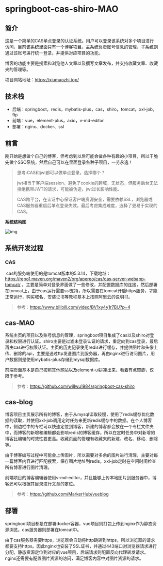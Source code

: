 # springboot-cas-shiro-MAO

## 简介

​		这是一个简单的CAS单点登录的认证系统。用户可以登录该系统对多个项目进行访问，目前该系统里面只有一个博客项目。主系统负责账号信息的管理，子系统则通过该账号进行统一登录，并提供对应项目的功能。

​		博客的功能主要是搜索和浏览他人文章以及撰写文章发布，并支持收藏文章、收藏夹的管理等。

项目网站地址：https://xiumaozhi.top/

## 技术栈

* 后端：springboot，redis，mybatis-plus，cas，shiro，tomcat，xxl-job，ftp
* 前端：vue，element-plus，axio，v-md-editor
* 部署：nginx、docker、ssl

## 前言

​		刚开始是想做个自己的博客，但考虑到以后可能会做各种有趣的小项目，所以干脆先做个SSO系统，然后自己可以在里面登录各种子项目，一劳永逸！

>  思考:CAS和jwt都可以做单点登录，选择哪个？
>
>  jwt相当于客户端session，避免了cookie的跨域，无状态，但服务后台无法拒绝携带JWT的请求，可能被伪造，jwt过长影响性能。
>
>  CAS跨平台，在认证中心保证客户端资源安全，需要依赖SSL，浏览器或CAS服务器重启后单点登录失效。最后考虑集成难度，选择了更易于实现的CAS。

**系统结构图**

![img](https://xiumaozhi.top:9090/image-20220111003256167.png)

## 系统开发过程

### CAS

​		cas的服务端使用的是tomcat版本的5.3.14，下载地址：https://repo1.maven.org/maven2/org/apereo/cas/cas-server-webapp-tomcat/ 。主要是简单对登录界面做了一些修改，并配置数据库的连接，然后部署在tomcat上，由于cas运行需要ssl支持，所以需要在tomcat开启https服务，才能正常运行，购买域名、安装证书等教程基本上按照阿里云的说明书。

> 参考：https://www.bilibili.com/video/BV1xy4y1r7BU?p=4

## cas-MAO

​		系统主页的项目以及账号信息的管理，springboot项目集成了cas以及shiro对登录和权限进行认证。shiro主要是过滤未登录认证的请求，重定向到cas登录，最后再由cas进行权限认证。主页的历史记录使用redis进行缓存，并提供图片和头像上传、删除的api，主要是通过ftp发送图片到服务器，再由nginx进行访问图片，用户数据则是使用mybatis-plus存储到mysql数据库。

​		前端页面基本是自己按照其他网站以及element-ui拼凑出来，看着有点蹩脚，仅限于参考。

>  参考：https://github.com/willwu1984/springboot-cas-shiro

## cas-blog

​		博客项目主页展示所有的博客，由于从mysql读取较慢，使用了redis缓存优化数据的读取，并使用xxl-job调用定时任务来更新redis缓存中的数据。在个人博客中，侧边栏中的专栏可以快速定位到博客，新建的博客都会放在一个专栏文件夹中，而博客的新增和编辑都会影响redis的博客缓存，所以在定时任务中对新增的博客比编辑的时效性要更高。收藏页面的管理有收藏夹的新建、改名、移动、删除等。

​		由于博客编写过程中可能会上传图片，所以需要对多余的图片进行清理，主要对每一篇博客内容进行匹配搜索，保存图片地址到redis，xxl-job定时在空闲时间检查所有博客进行图片清理。

​		前端项目的博客编辑器使用v-md-editor，并且能够上传本地图片到服务器中，博客还可以根据其目录进行文章的定位。

>  参考：https://github.com/MarkerHub/vueblog

## 部署

​		springboot项目都是在部署docker容器，vue项目则打包上传到nginx作为静态资源浏览，cas服务器则部署在tomcat中。

​		由于cas服务器需要https，浏览器会自动将http跳转到https，所以浏览器的请求都要支持https。因此nginx也安装了SSL证书，并通过443端口对浏览器请求进行分配，静态资源定位到对应的vue项目，后端请求则配置反向代理转发请求。nginx还需要有配置图片资源的访问，满足博客内容中对图片资源的请求。
